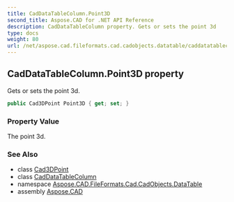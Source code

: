 ```yaml
---
title: CadDataTableColumn.Point3D
second_title: Aspose.CAD for .NET API Reference
description: CadDataTableColumn property. Gets or sets the point 3d
type: docs
weight: 80
url: /net/aspose.cad.fileformats.cad.cadobjects.datatable/caddatatablecolumn/point3d/
---
```

## CadDataTableColumn.Point3D property

Gets or sets the point 3d.

```csharp
public Cad3DPoint Point3D { get; set; }
```

### Property Value

The point 3d.

### See Also

* class [Cad3DPoint](../../../aspose.cad.fileformats.cad.cadobjects/cad3dpoint/)
* class [CadDataTableColumn](../)
* namespace [Aspose.CAD.FileFormats.Cad.CadObjects.DataTable](../../caddatatablecolumn/)
* assembly [Aspose.CAD](../../../)


